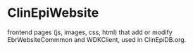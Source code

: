 # ClinEpiWebsite
frontend pages (js, images, css, html) that add or modify EbrWebsiteCommmon and WDKClient, used in ClinEpiDB.org.

